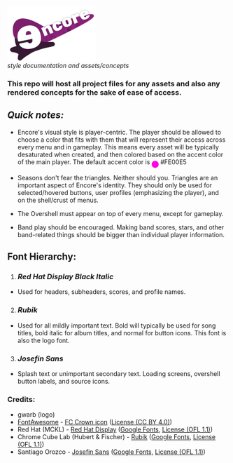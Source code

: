 <a href="url"><img src="/logo/png/encore-logo.png" align="center" height="128" width="202" ></a>    
*style documentation and assets/concepts*
 
### This repo will host all project files for any assets and also any rendered concepts for the sake of ease of access.

## *Quick notes:*

- Encore's visual style is player-centric. The player should be allowed to choose a color that fits with them that will represent their access across every menu and in gameplay. This means every asset will be typically desaturated when created, and then colored based on the accent color of the main player. The default accent color is <a href="url"><img src="/core/FE00E5.png" align="middle" height="16" width="16" ></a> #FE00E5 

- Seasons don't fear the triangles. Neither should you. Triangles are an important aspect of Encore's identity. They should only be used for selected/hovered buttons, user profiles (emphasizing the player), and on the shell/crust of menus.

- The Overshell must appear on top of every menu, except for gameplay. 

- Band play should be encouraged. Making band scores, stars, and other band-related things should be bigger than individual player information.

## Font Hierarchy:
1. ### *Red Hat Display Black Italic*    
  - Used for headers, subheaders, scores, and profile names.
2. ### *Rubik*     
  - Used for all mildly important text. Bold will typically be used for song titles, bold italic for album titles, and normal for button icons. This font is also the logo font.
3. ### *Josefin Sans*    
  - Splash text or unimportant secondary text. Loading screens, overshell button labels, and source icons.

### Credits:

- gwarb (logo)
- [FontAwesome](https://fontawesome.com/) - [FC Crown icon](https://fontawesome.com/icons/crown?f=classic&s=solid) ([License (CC BY 4.0)](https://github.com/FortAwesome/Font-Awesome/blob/6.x/LICENSE.txt))
- Red Hat (MCKL) - [Red Hat Display](https://github.com/RedHatOfficial/RedHatFont) ([Google Fonts](https://fonts.google.com/specimen/Red+Hat+Display), [License (OFL 1.1)](https://github.com/RedHatOfficial/RedHatFont/blob/master/LICENSE)) 
- Chrome Cube Lab (Hubert & Fischer) - [Rubik](https://github.com/googlefonts/Rubik) ([Google Fonts](https://fonts.google.com/specimen/Rubik), [License (OFL 1.1)](https://github.com/googlefonts/rubik/blob/main/OFL.txt))
- Santiago Orozco - [Josefin Sans](https://github.com/googlefonts/josefinsans) ([Google Fonts](https://fonts.google.com/specimen/Josefin+Sans), [License (OFL 1.1)](https://github.com/googlefonts/josefinsans/blob/master/OFL.txt))
